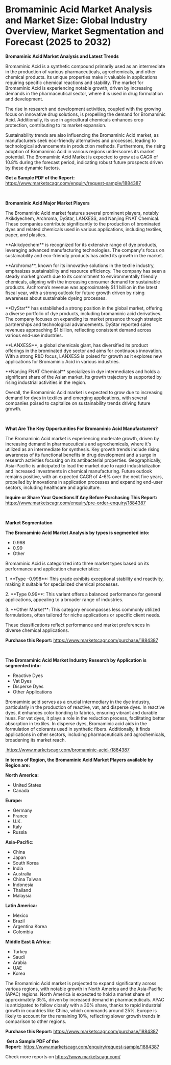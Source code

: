 <p><h1>Bromaminic Acid Market Analysis and Market Size: Global Industry Overview, Market Segmentation and Forecast (2025 to 2032)</h1></p><p><strong>Bromaminic Acid Market Analysis and Latest Trends</strong></p>
<p><p>Bromaminic Acid is a synthetic compound primarily used as an intermediate in the production of various pharmaceuticals, agrochemicals, and other chemical products. Its unique properties make it valuable in applications requiring specific chemical reactions and stability. The market for Bromaminic Acid is experiencing notable growth, driven by increasing demands in the pharmaceutical sector, where it is used in drug formulation and development. </p><p>The rise in research and development activities, coupled with the growing focus on innovative drug solutions, is propelling the demand for Bromaminic Acid. Additionally, its use in agricultural chemicals enhances crop protection, contributing to its market expansion. </p><p>Sustainability trends are also influencing the Bromaminic Acid market, as manufacturers seek eco-friendly alternatives and processes, leading to technological advancements in production methods. Furthermore, the rising adoption of Bromaminic Acid in various regions underscores its market potential. The Bromaminic Acid Market is expected to grow at a CAGR of 10.8% during the forecast period, indicating robust future prospects driven by these dynamic factors.</p></p>
<p><strong>Get a Sample PDF of the Report:&nbsp;</strong> <a href="https://www.marketscagr.com/enquiry/request-sample/1884387?utm_campaign=3191&utm_medium=2&utm_source=Github&utm_content=ia&utm_term=01042025&utm_id=bromaminic-acid">https://www.marketscagr.com/enquiry/request-sample/1884387</a></p>
<p>&nbsp;</p>
<p><strong>Bromaminic Acid Major Market Players</strong></p>
<p><p>The Bromaminic Acid market features several prominent players, notably Akikdyechem, Archroma, DyStar, LANXESS, and Nanjing FNAT Chemical. These companies contribute significantly to the production of brominated dyes and related chemicals used in various applications, including textiles, paper, and plastics.</p><p>**Akikdyechem** is recognized for its extensive range of dye products, leveraging advanced manufacturing technologies. The company's focus on sustainability and eco-friendly products has aided its growth in the market.</p><p>**Archroma**, known for its innovative solutions in the textile industry, emphasizes sustainability and resource efficiency. The company has seen a steady market growth due to its commitment to environmentally friendly chemicals, aligning with the increasing consumer demand for sustainable products. Archroma’s revenue was approximately $1.1 billion in the latest fiscal year, with a strong outlook for future growth driven by rising awareness about sustainable dyeing processes.</p><p>**DyStar** has established a strong position in the global market, offering a diverse portfolio of dye products, including bromaminic acid derivatives. The company focuses on expanding its market presence through strategic partnerships and technological advancements. DyStar reported sales revenues approaching $1 billion, reflecting consistent demand across various end-use industries.</p><p>**LANXESS**, a global chemicals giant, has diversified its product offerings in the brominated dye sector and aims for continuous innovation. With a strong R&D focus, LANXESS is poised for growth as it explores new applications for Bromaminic Acid in various industries.</p><p>**Nanjing FNAT Chemical** specializes in dye intermediates and holds a significant share of the Asian market. Its growth trajectory is supported by rising industrial activities in the region.</p><p>Overall, the Bromaminic Acid market is expected to grow due to increasing demand for dyes in textiles and emerging applications, with several companies poised to capitalize on sustainability trends driving future growth.</p></p>
<p>&nbsp;</p>
<p><strong>What Are The Key Opportunities For Bromaminic Acid Manufacturers?</strong></p>
<p><p>The Bromaminic Acid market is experiencing moderate growth, driven by increasing demand in pharmaceuticals and agrochemicals, where it's utilized as an intermediate for synthesis. Key growth trends include rising awareness of its functional benefits in drug development and a surge in research activities focusing on its antibacterial properties. Geographically, Asia-Pacific is anticipated to lead the market due to rapid industrialization and increased investments in chemical manufacturing. Future outlook remains positive, with an expected CAGR of 4-6% over the next five years, propelled by innovations in application processes and expanding end-user sectors, including healthcare and agriculture.</p></p>
<p><strong>Inquire or Share Your Questions If Any Before Purchasing This Report:</strong> <a href="https://www.marketscagr.com/enquiry/pre-order-enquiry/1884387?utm_campaign=3191&utm_medium=2&utm_source=Github&utm_content=ia&utm_term=01042025&utm_id=bromaminic-acid">https://www.marketscagr.com/enquiry/pre-order-enquiry/1884387</a></p>
<p>&nbsp;</p>
<p><strong>Market Segmentation</strong></p>
<p><strong>The Bromaminic Acid Market Analysis by types is segmented into:</strong></p>
<p><ul><li>0.998</li><li>0.99</li><li>Other</li></ul></p>
<p><p>Bromaminic Acid is categorized into three market types based on its performance and application characteristics: </p><p>1. **Type -0.998**: This grade exhibits exceptional stability and reactivity, making it suitable for specialized chemical processes.</p><p>   </p><p>2. **Type 0.99**: This variant offers a balanced performance for general applications, appealing to a broader range of industries.</p><p>   </p><p>3. **Other Market**: This category encompasses less commonly utilized formulations, often tailored for niche applications or specific client needs. </p><p>These classifications reflect performance and market preferences in diverse chemical applications.</p></p>
<p><strong>Purchase this Report:&nbsp;</strong><a href="https://www.marketscagr.com/purchase/1884387?utm_campaign=3191&utm_medium=2&utm_source=Github&utm_content=ia&utm_term=01042025&utm_id=bromaminic-acid">https://www.marketscagr.com/purchase/1884387</a></p>
<p>&nbsp;</p>
<p><strong>The Bromaminic Acid Market Industry Research by Application is segmented into:</strong></p>
<p><ul><li>Reactive Dyes</li><li>Vat Dyes</li><li>Disperse Dyes</li><li>Other Applications</li></ul></p>
<p><p>Bromaminic acid serves as a crucial intermediary in the dye industry, particularly in the production of reactive, vat, and disperse dyes. In reactive dyes, it enhances color bonding to fabrics, ensuring vibrant and durable hues. For vat dyes, it plays a role in the reduction process, facilitating better absorption in textiles. In disperse dyes, Bromaminic acid aids in the formulation of colorants used in synthetic fibers. Additionally, it finds applications in other sectors, including pharmaceuticals and agrochemicals, broadening its market reach.</p></p>
<p><a href="https://www.marketscagr.com/bromaminic-acid-r1884387?utm_campaign=3191&utm_medium=2&utm_source=Github&utm_content=ia&utm_term=01042025&utm_id=bromaminic-acid">&nbsp;https://www.marketscagr.com/bromaminic-acid-r1884387</a></p>
<p><strong>In terms of Region, the Bromaminic Acid Market Players available by Region are:</strong></p>
<p>
    <p> <strong> North America: </strong>
        <ul>
            <li>United States</li>
            <li>Canada</li>
        </ul>
        </p> 
    <p> <strong> Europe: </strong>
        <ul>
            <li>Germany</li>
            <li>France</li>
            <li>U.K.</li>
            <li>Italy</li>
            <li>Russia</li>
        </ul>
        </p> 
    <p> <strong> Asia-Pacific: </strong>
        <ul>
            <li>China</li>
            <li>Japan</li>
            <li>South Korea</li>
            <li>India</li>
            <li>Australia</li>
            <li>China Taiwan</li>
            <li>Indonesia</li>
            <li>Thailand</li>
            <li>Malaysia</li>
        </ul>
        </p> 
    <p> <strong> Latin America: </strong>
        <ul>
            <li>Mexico</li>
            <li>Brazil</li>
            <li>Argentina Korea</li>
            <li>Colombia</li>
        </ul>
        </p> 
    <p> <strong> Middle East & Africa: </strong>
        <ul>
            <li>Turkey</li>
            <li>Saudi</li>
            <li>Arabia</li>
            <li>UAE</li>
            <li>Korea</li>
        </ul>
    </p>
    </p>
<p><p>The Bromaminic Acid market is projected to expand significantly across various regions, with notable growth in North America and the Asia-Pacific (APAC) regions. North America is expected to hold a market share of approximately 35%, driven by increased demand in pharmaceuticals. APAC is anticipated to follow closely with a 30% share, thanks to rapid industrial growth in countries like China, which commands around 25%. Europe is likely to account for the remaining 10%, reflecting slower growth trends in comparison to other regions.</p></p>
<p><strong>Purchase this Report: </strong><a href="https://www.marketscagr.com/purchase/1884387?utm_campaign=3191&utm_medium=2&utm_source=Github&utm_content=ia&utm_term=01042025&utm_id=bromaminic-acid">https://www.marketscagr.com/purchase/1884387</a></p>
<p>&nbsp;<strong>Get a Sample PDF of the Report:&nbsp;&nbsp;</strong><a href="https://www.marketscagr.com/enquiry/request-sample/1884387?utm_campaign=3191&utm_medium=2&utm_source=Github&utm_content=ia&utm_term=01042025&utm_id=bromaminic-acid">https://www.marketscagr.com/enquiry/request-sample/1884387</a></p>
<p><strong></strong></p>
<p>Check more reports on <a href="https://www.marketscagr.com/?utm_campaign=3191&utm_medium=2&utm_source=Github&utm_content=ia&utm_term=01042025&utm_id=bromaminic-acid">https://www.marketscagr.com/</a></p>